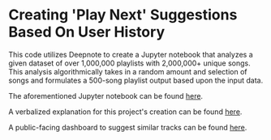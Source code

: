 # Creating 'Play Next' Suggestions Based On User History

This code utilizes Deepnote to create a Jupyter notebook that analyzes a given dataset of over 1,000,000 playlists with 2,000,000+ unique songs. This analysis algorithmically
takes in a random amount and selection of songs and formulates a 500-song playlist output based upon the input data. 

The aforementioned Jupyter notebook can be found [here](https://pauljflanagan.github.io/spotify_million_playlist/, "Deepnote Project").

A verbalized explanation for this project's creation can be found [here](https://p-flanagan.medium.com/technical-taste-in-music-7ed93282e0c0, "Explanation Article").

A public-facing dashboard to suggest similar tracks can be found [here](https://ancient-reef-69952.herokuapp.com/).
